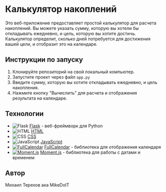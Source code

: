 # Калькулятор накоплений

Это веб-приложение предоставляет простой калькулятор для расчета накоплений.
Вы можете указать сумму, которую вы хотели бы откладывать ежедневно, и цель, которую вы хотите достичь.
Калькулятор определит, сколько дней потребуется для достижения вашей цели, и отобразит это на календаре.

## Инструкции по запуску

1. Клонируйте репозиторий на свой локальный компьютер.
2. Запустите проект через файл `app.py`
3. Введите сумму, которую вы хотите откладывать ежедневно, и цель накопления.
4. Нажмите кнопку "Вычислить" для расчета и отображения результата на календаре.

## Технологии

- ![Flask](https://img.shields.io/badge/Flask-000000?style=for-the-badge&logo=flask&logoColor=white) [Flask](https://flask.palletsprojects.com/) - веб-фреймворк для Python
- ![HTML](https://img.shields.io/badge/HTML-E34F26?style=for-the-badge&logo=html5&logoColor=white) [HTML](https://developer.mozilla.org/en-US/docs/Web/HTML)
- ![CSS](https://img.shields.io/badge/CSS-1572B6?style=for-the-badge&logo=css3&logoColor=white) [CSS](https://developer.mozilla.org/en-US/docs/Web/CSS)
- ![JavaScript](https://img.shields.io/badge/JavaScript-F7DF1E?style=for-the-badge&logo=javascript&logoColor=black) [JavaScript](https://developer.mozilla.org/en-US/docs/Web/JavaScript)
- [![FullCalendar](https://img.shields.io/badge/FullCalendar-167AC6?style=for-the-badge&logo=fullcalendar&logoColor=white)](https://fullcalendar.io/) [FullCalendar](https://fullcalendar.io/) - библиотека для отображения календаря
- [![Moment.js](https://img.shields.io/badge/Moment.js-FC3455?style=for-the-badge&logo=moment.js&logoColor=white)](https://momentjs.com/) [Moment.js](https://momentjs.com/) - библиотека для работы с датами и временем

## Автор

Михаил Терехов ака MikeDoIT
